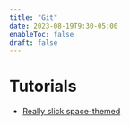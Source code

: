 ```yaml
---
title: "Git"
date: 2023-08-19T9:30-05:00
enableToc: false
draft: false
---
```


# Tutorials

- [Really slick space-themed](https://www.atlassian.com/git/tutorials/learn-git-with-bitbucket-cloud)
